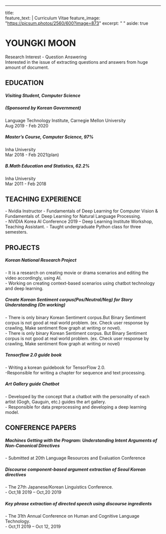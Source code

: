 ---
title:  
feature_text: |
  Curriculum Vitae
feature_image: "https://picsum.photos/2560/600?image=873"
excerpt: " "
aside: true

# YOUNGKI MOON
Research Interest - Question Answering  
Interested in the issue of extracting questions and answers from huge amount of document.


  
  
## EDUCATION

##### Visiting Student, Computer Science 
##### (Sponsored by Korean Government)
Language Technology Institute, Carnegie Mellon University  
Aug 2019 - Feb 2020

##### Master’s Course, Computer Science, 97%
Inha University  
Mar 2018 - Feb 2021(plan)

##### B.Math Education and Statistics, 62.2%
Inha University  
Mar 2011 - Feb 2018









## TEACHING EXPERIENCE

\- Nvidia Instructor - Fundamentals of Deep Learning for Computer Vision & Fundamentals of. Deep Learning for Natural Language Processing.  
\- NVIDIA Korea AI Conference 2019 – Deep Learning Institute Workshop, Teaching Assistant. 
\- Taught undergraduate Python class for three semesters.








## PROJECTS

##### Korean National Research Project
\- It is a research on creating movie or drama scenarios and editing the video accordingly, using AI.  
\- Working on creating context-based scenarios using chatbot technology and deep learning.

##### Create Korean Sentiment corpus(Pos/Neutral/Neg) for Story Understanding (On working)
\- There is only binary Korean Sentiment corpus.But Binary Sentiment corpus is not good at real world problem. (ex. Check user response by crawling, Make sentiment flow graph at writing or novel).  
\- There is only binary Korean Sentiment corpus. But Binary Sentiment corpus is not good at real world problem. (ex. Check user response by crawling, Make sentiment flow graph at writing or novel)

##### Tensorflow 2.0 guide book
\- Writing a korean guidebook for TensorFlow 2.0.  
\-Responsible for writing a chapter for sequence and text processing.

##### Art Gallery guide Chatbot
\- Developed by the concept that a chatbot with the personality of each artist (Gogh, Gauguin, etc.) guides the art gallery.  
\- Responsible for data preprocessing and developing a deep learning model.








## CONFERENCE PAPERS

##### Machines Getting with the Program: Understanding Intent Arguments of Non-Canonical Directives
\- Submitted at 20th Language Resources and Evaluation Conference
##### Discourse component-based argument extraction of Seoul Korean directives
\- The 27th Japanese/Korean Linguistics Conference.  
\- Oct,18 2019 – Oct,20 2019
##### Key phrase extraction of directed speech using discourse ingredients
\- The 31th Annual Conference on Human and Cognitive Language Technology.  
\- Oct,11 2019 – Oct 12, 2019
